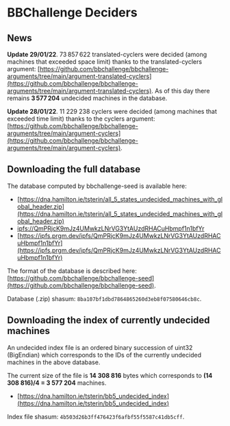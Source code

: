 # BBChallenge Deciders

## News

**Update 29/01/22**. 73 857 622 translated-cyclers were decided (among machines that exceeded space limit) thanks to the translated-cyclers argument:
[https://github.com/bbchallenge/bbchallenge-arguments/tree/main/argument-translated-cyclers](https://github.com/bbchallenge/bbchallenge-arguments/tree/main/argument-translated-cyclers). As of this day there remains **3 577 204** undecided machines in the database.

**Update 28/01/22**. 11 229 238 cyclers were decided (among machines that exceeded time limit) thanks to the cyclers argument: [https://github.com/bbchallenge/bbchallenge-arguments/tree/main/argument-cyclers](https://github.com/bbchallenge/bbchallenge-arguments/tree/main/argument-cyclers).


## Downloading the full database

The database computed by bbchallenge-seed is available here:

- [https://dna.hamilton.ie/tsterin/all_5_states_undecided_machines_with_global_header.zip](https://dna.hamilton.ie/tsterin/all_5_states_undecided_machines_with_global_header.zip)
- [ipfs://QmPRjcK9mJz4UMwkzLNrVG3YtAUzdRHACuHbmpf1n1bfYr](ipfs://QmPRjcK9mJz4UMwkzLNrVG3YtAUzdRHACuHbmpf1n1bfYr)
- [https://ipfs.prgm.dev/ipfs/QmPRjcK9mJz4UMwkzLNrVG3YtAUzdRHACuHbmpf1n1bfYr](https://ipfs.prgm.dev/ipfs/QmPRjcK9mJz4UMwkzLNrVG3YtAUzdRHACuHbmpf1n1bfYr)

The format of the database is described here: [https://github.com/bbchallenge/bbchallenge-seed](https://github.com/bbchallenge/bbchallenge-seed).

Database (.zip) shasum: `8ba107bf1dbd7864865260d3eb8f07580646cb8c`.

## Downloading the index of currently undecided machines

An undecided index file is an ordered binary succession of uint32 (BigEndian) which corresponds to the IDs of the currently undecided machines in the above database.

The current size of the file is **14 308 816** bytes which corresponds to **(14 308 816)/4 = 3 577 204** machines. 

- [https://dna.hamilton.ie/tsterin/bb5_undecided_index](https://dna.hamilton.ie/tsterin/bb5_undecided_index)

Index file shasum: `4b503d26b3ff476423f6afbf55f5587c41db5cff`.
